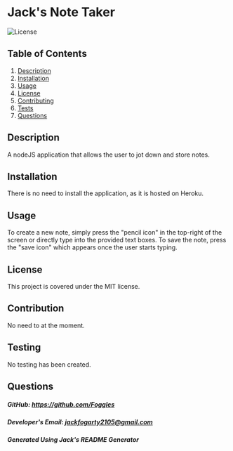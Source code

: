 
# Jack's Note Taker

![License](https://img.shields.io/badge/License-MIT-blue)

## Table of Contents
1. [Description](#description)
2. [Installation](#installation)
3. [Usage](#usage)
4. [License](#license)
5. [Contributing](#contributing)
6. [Tests](#tests)
7. [Questions](#questions)

## Description
A nodeJS application that allows the user to jot down and store notes.

## Installation
There is no need to install the application, as it is hosted on Heroku.

## Usage
To create a new note, simply press the "pencil icon" in the top-right of the screen or directly type into the provided text boxes. To save the note, press the "save icon" which appears once the user starts typing.

## License
This project is covered under the MIT license.

## Contribution
No need to at the moment.

## Testing
No testing has been created.

## Questions
##### GitHub: https://github.com/Foggles 
##### Developer's Email: jackfogarty2105@gmail.com


##### Generated Using Jack's README Generator